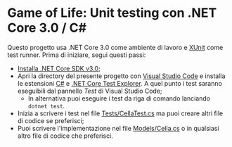 # Game of Life: Unit testing con .NET Core 3.0 / C#
Questo progetto usa .NET Core 3.0 come ambiente di lavoro e [XUnit](https://xunit.net/) come test runner. Prima di iniziare, segui questi passi:
  * [Installa .NET Core SDK v3.0](https://dotnet.microsoft.com/download/dotnet-core/3.0);
  * Apri la directory del presente progetto con [Visual Studio Code](https://code.visualstudio.com/) e installa le estensioni [C#](https://marketplace.visualstudio.com/items?itemName=ms-vscode.csharp) e [.NET Core Test Explorer](https://marketplace.visualstudio.com/items?itemName=formulahendry.dotnet-test-explorer). A quel punto i test saranno eseguibili dal pannello _Test_ di Visual Studio Code;
    * In alternativa puoi eseguire i test da riga di comando lanciando `dotnet test`.
  * Inizia a scrivere i test nel file [Tests/CellaTest.cs](Tests/CellaTest.cs) ma puoi creare altri file di codice se preferisci;
  * Puoi scrivere l'implementazione nel file [Models/Cella.cs](Models/Cella.cs) o in qualsiasi altro file di codice che preferisci.
